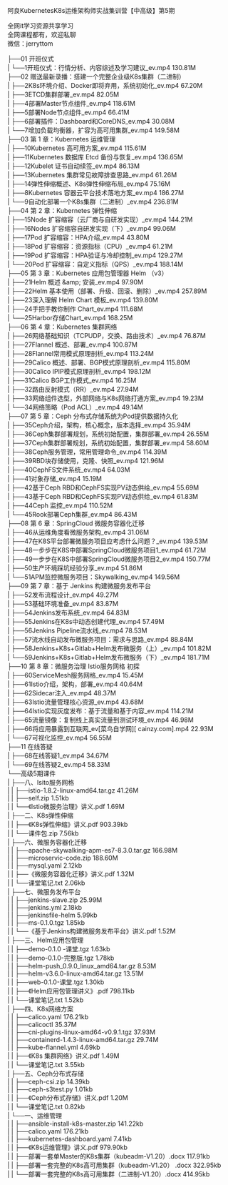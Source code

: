 阿良KubernetesK8s运维架构师实战集训营【中高级】第5期

全网it学习资源共享学习<br>全网课程都有，欢迎私聊<br>微信：jerryttom<br>

├──01 开班仪式<br> | └──1开班仪式：行情分析、内容综述及学习建议_ev.mp4 130.81M<br> ├──02 赠送最新录播：搭建一个完整企业级K8s集群（二进制）<br> | ├──2K8s环境介绍、Docker即将弃用，系统初始化_ev.mp4 67.20M<br> | ├──3ETCD集群部署_ev.mp4 82.05M<br> | ├──4部署Master节点组件_ev.mp4 118.61M<br> | ├──5部署Node节点组件_ev.mp4 66.41M<br> | ├──6部署插件：Dashboard和CoreDNS_ev.mp4 30.08M<br> | └──7增加负载均衡器，扩容为高可用集群_ev.mp4 149.58M<br> ├──03 第 1 章：Kubernetes 运维管理<br> | ├──10Kubernetes 高可用方案_ev.mp4 115.61M<br> | ├──11Kubernetes 数据库 Etcd 备份与恢复_ev.mp4 136.65M<br> | ├──12Kubelet 证书自动续签_ev.mp4 86.13M<br> | ├──13Kubernetes 集群常见故障排查思路_ev.mp4 61.26M<br> | ├──14弹性伸缩概述、K8s弹性伸缩布局_ev.mp4 75.16M<br> | ├──8Kubernetes 容器云平台技术落地方案_ev.mp4 186.27M<br> | └──9自动化部署一个K8s集群（二进制）_ev.mp4 236.81M<br> ├──04 第 2 章：Kubernetes 弹性伸缩<br> | ├──15Node 扩容缩容（云厂商与自研发实现）_ev.mp4 144.21M<br> | ├──16Nodes 扩容缩容自研发实现（下）_ev.mp4 99.06M<br> | ├──17Pod 扩容缩容：HPA介绍_ev.mp4 43.80M<br> | ├──18Pod 扩容缩容：资源指标（CPU）_ev.mp4 61.21M<br> | ├──19Pod 扩容缩容：HPA验证与冷却控制_ev.mp4 129.27M<br> | └──20Pod 扩容缩容：自定义指标（QPS）_ev.mp4 188.14M<br> ├──05 第 3 章：Kubernetes 应用包管理器 Helm （v3）<br> | ├──21Helm 概述 &amp;amp; 安装_ev.mp4 97.90M<br> | ├──22Helm 基本使用（部署、升级、回滚、删除）_ev.mp4 257.89M<br> | ├──23深入理解 Helm Chart 模板_ev.mp4 139.80M<br> | ├──24手把手教你制作 Chart_ev.mp4 111.68M<br> | └──25Harbor存储Chart_ev.mp4 168.25M<br> ├──06 第 4 章：Kubernetes 集群网络<br> | ├──26网络基础知识（TCPUDP，交换、路由技术）_ev.mp4 76.87M<br> | ├──27Flannel 概述、部署_ev.mp4 100.87M<br> | ├──28Flannel常用模式原理剖析_ev.mp4 113.24M<br> | ├──29Calico 概述、部署、BGP模式原理剖析_ev.mp4 115.80M<br> | ├──30Calico IPIP模式原理剖析_ev.mp4 198.12M<br> | ├──31Calico BGP工作模式_ev.mp4 16.25M<br> | ├──32路由反射模式（RR）_ev.mp4 27.94M<br> | ├──33网络组件选型，外部网络与K8s网络打通方案_ev.mp4 19.23M<br> | └──34网络策略（Pod ACL）_ev.mp4 49.14M<br> ├──07 第 5 章：Ceph 分布式存储系统为Pod提供数据持久化<br> | ├──35Ceph介绍，架构，核心概念，版本选择_ev.mp4 35.94M<br> | ├──36Ceph集群部署规划，系统初始配置，集群部署_ev.mp4 26.55M<br> | ├──37Ceph集群部署规划，系统初始配置，集群部署_ev.mp4 58.60M<br> | ├──38Ceph服务管理，常用管理命令_ev.mp4 114.39M<br> | ├──39RBD块存储使用，克隆、快照_ev.mp4 121.96M<br> | ├──40CephFS文件系统_ev.mp4 64.03M<br> | ├──41对象存储_ev.mp4 15.19M<br> | ├──42基于Ceph RBD和CephFS实现PV动态供给_ev.mp4 55.69M<br> | ├──43基于Ceph RBD和CephFS实现PV动态供给_ev.mp4 61.83M<br> | ├──44Ceph 监控_ev.mp4 110.52M<br> | └──45Rook部署Ceph集群_ev.mp4 86.43M<br> ├──08 第 6 章：SpringCloud 微服务容器化迁移<br> | ├──46从运维角度看微服务架构_ev.mp4 31.06M<br> | ├──47在K8S平台部署微服务项目应考虑什么问题？_ev.mp4 139.53M<br> | ├──48一步步在K8S中部署SpringCloud微服务项目1_ev.mp4 61.72M<br> | ├──49一步步在K8S中部署SpringCloud微服务项目2_ev.mp4 150.77M<br> | ├──50生产环境踩坑经验分享_ev.mp4 51.86M<br> | └──51APM监控微服务项目：Skywalking_ev.mp4 149.56M<br> ├──09 第 7 章：基于 Jenkins 构建微服务发布平台<br> | ├──52发布流程设计_ev.mp4 49.27M<br> | ├──53基础环境准备_ev.mp4 83.87M<br> | ├──54Jenkins发布系统_ev.mp4 64.83M<br> | ├──55Jenkins在K8s中动态创建代理_ev.mp4 57.49M<br> | ├──56Jenkins Pipeline流水线_ev.mp4 78.53M<br> | ├──57流水线自动发布微服务项目：需求与思路_ev.mp4 88.84M<br> | ├──58Jenkins+K8s+Gitlab+Helm发布微服务（上）_ev.mp4 101.82M<br> | └──59Jenkins+K8s+Gitlab+Helm发布微服务（下）_ev.mp4 181.71M<br> ├──10 第 8 章：微服务治理 Istio服务网格 初探<br> | ├──60ServiceMesh服务网格_ev.mp4 15.45M<br> | ├──61Istio介绍，架构，部署_ev.mp4 40.64M<br> | ├──62Sidecar注入_ev.mp4 48.37M<br> | ├──63Istio流量管理核心资源_ev.mp4 43.68M<br> | ├──64Istio实现灰度发布：基于流量和基于内容_ev.mp4 114.21M<br> | ├──65流量镜像：复制线上真实流量到测试环境_ev.mp4 46.98M<br> | ├──66将应用暴露到互联网_ev[菜鸟自学网][ cainzy.com].mp4 22.93M<br> | └──67可视化监控_ev.mp4 56.55M<br> ├──11 在线答疑<br> | ├──68在线答疑1_ev.mp4 34.67M<br> | └──69在线答疑2_ev.mp4 58.33M<br> └──高级5期课件<br> | ├──八、Isito服务网格<br> | | ├──istio-1.8.2-linux-amd64.tar.gz 41.26M<br> | | ├──self.zip 1.51kb<br> | | └──《Istio微服务治理》讲义.pdf 1.69M<br> | ├──二、K8s弹性伸缩<br> | | ├──《K8s弹性伸缩》讲义.pdf 903.39kb<br> | | └──课件包.zip 7.56kb<br> | ├──六、微服务容器化迁移<br> | | ├──apache-skywalking-apm-es7-8.3.0.tar.gz 166.98M<br> | | ├──microservic-code.zip 188.60M<br> | | ├──mysql.yaml 2.12kb<br> | | ├──《微服务容器化迁移》讲义.pdf 1.32M<br> | | └──课堂笔记.txt 2.06kb<br> | ├──七、微服务发布平台<br> | | ├──jenkins-slave.zip 25.99M<br> | | ├──jenkins.yml 2.18kb<br> | | ├──jenkinsfile-helm 5.99kb<br> | | ├──ms-0.1.0.tgz 1.85kb<br> | | └──《基于Jenkins构建微服务发布平台》讲义.pdf 1.52M<br> | ├──三、Helm应用包管理<br> | | ├──demo-0.1.0 -课堂.tgz 1.63kb<br> | | ├──demo-0.1.0-完整版.tgz 1.78kb<br> | | ├──helm-push_0.9.0_linux_amd64.tar.gz 8.53M<br> | | ├──helm-v3.6.0-linux-amd64.tar.gz 13.51M<br> | | ├──web-0.1.0-课堂.tgz 1.30kb<br> | | ├──《Helm应用包管理讲义》.pdf 798.11kb<br> | | └──课堂笔记.txt 1.52kb<br> | ├──四、K8s网络方案<br> | | ├──calico.yaml 176.21kb<br> | | ├──calicoctl 35.37M<br> | | ├──cni-plugins-linux-amd64-v0.9.1.tgz 37.93M<br> | | ├──containerd-1.4.3-linux-amd64.tar.gz 29.74M<br> | | ├──kube-flannel.yml 4.69kb<br> | | ├──《K8s 集群网络》讲义.pdf 1.49M<br> | | └──课堂笔记.txt 3.55kb<br> | ├──五、Ceph分布式存储<br> | | ├──ceph-csi.zip 14.39kb<br> | | ├──ceph-s3test.py 1.01kb<br> | | ├──《Ceph分布式存储》讲义.pdf 1.20M<br> | | └──课堂笔记.txt 0.82kb<br> | └──一、运维管理<br> | | ├──ansible-install-k8s-master.zip 141.22kb<br> | | ├──calico.yaml 176.21kb<br> | | ├──kubernetes-dashboard.yaml 7.41kb<br> | | ├──《K8s运维管理》讲义.pdf 979.90kb<br> | | ├──部署一套单Master的K8s集群（kubeadm-V1.20）.docx 117.91kb<br> | | ├──部署一套完整的K8s高可用集群（kubeadm-V1.20） .docx 322.95kb<br> | | └──部署一套完整的K8s高可用集群（二进制-V1.20）.docx 414.95kb